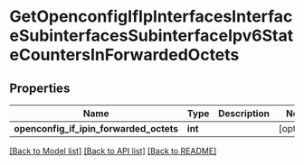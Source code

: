# GetOpenconfigIfIpInterfacesInterfaceSubinterfacesSubinterfaceIpv6StateCountersInForwardedOctets

## Properties
Name | Type | Description | Notes
------------ | ------------- | ------------- | -------------
**openconfig_if_ipin_forwarded_octets** | **int** |  | [optional] 

[[Back to Model list]](../README.md#documentation-for-models) [[Back to API list]](../README.md#documentation-for-api-endpoints) [[Back to README]](../README.md)



